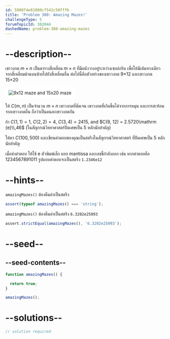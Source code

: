 ```yaml
---
id: 5900f4e81000cf542c50fffb
title: 'Problem 380: Amazing Mazes!'
challengeType: 5
forumTopicId: 302044
dashedName: problem-380-amazing-mazes
---
```


# --description--

เขาวงกต $m×n$ เป็นตารางสี่เหลี่ยม $m×n$ ที่มีผนังวางอยู่ระหว่างเซลล์กริด เพื่อให้มีเส้นทางเดียวจากสี่เหลี่ยมด้านบนซ้ายไปยังสี่เหลี่ยมอื่น ต่อไปนี้คือตัวอย่างของเขาวงกต 9×12 และเขาวงกต 15×20

<img class="img-responsive center-block" alt="9x12 maze and 15x20 maze" src="https://cdn.freecodecamp.org/curriculum/project-euler/amazing-mazes.gif" style="background-color: white; padding: 10px;">

ให้ $C(m, n)$ เป็นจำนวน $m×n$ เขาวงกตที่ชัดเจน เขาวงกตที่เกิดขึ้นได้จากการหมุน และการสะท้อนจากเขาวงกตอื่น ถือว่าเป็นคนละเขาวงกตกัน

ถ้า $C(1, 1) = 1$, $C(2, 2) = 4$, $C(3, 4) = 2415$, and $C(9, 12) = 2.5720\mathrm {e}\\,46$ (ในสัญกรณ์วิทยาศาสตร์ปัดเศษเป็น 5 หลักนัยสำคัญ)

ให้หา $C(100, 500)$ และเขียนคำตอบของคุณเป็นสตริงในสัญกรณ์วิทยาศาสตร์ ที่ปัดเศษเป็น 5 หลักนัยสำคัญ

เมื่อส่งคำตอบ ให้ใช้ e ตัวพิมพ์เล็ก แยก mantissa และเลขชี้กำลังออก เช่น หากคำตอบคือ 1234567891011 รูปแบบคำตอบจะเป็นสตริง `1.2346e12`

# --hints--

`amazingMazes()` ต้องคืนค่าเป็นสตริง

```js
assert(typeof amazingMazes() === 'string');
```

`amazingMazes()` ต้องคืนค่าเป็นสตริง `6.3202e25093`

```js
assert.strictEqual(amazingMazes(), '6.3202e25093');
```

# --seed--

## --seed-contents--

```js
function amazingMazes() {

  return true;
}

amazingMazes();
```

# --solutions--

```js
// solution required
```
